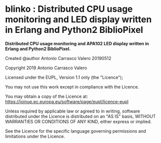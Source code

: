 # blinko :  Distributed CPU usage monitoring and LED display written in Erlang and Python2 BiblioPixel
**Distributed CPU usage monitoring and APA102 LED display written in Erlang and Python2 BiblioPixel.**
 
Created @author Antonio Carrasco Valero 20190512

Copyright 2019 Antonio Carrasco Valero

Licensed under the EUPL, Version 1.1 only (the "Licence");

You may not use this work except in compliance with the
Licence.

You may obtain a copy of the Licence at:
https://joinup.ec.europa.eu/software/page/eupl/licence-eupl

Unless required by applicable law or agreed to in
writing, software distributed under the Licence is
distributed on an "AS IS" basis,
WITHOUT WARRANTIES OR CONDITIONS OF ANY KIND, either
express or implied.

See the Licence for the specific language governing
permissions and limitations under the Licence.

